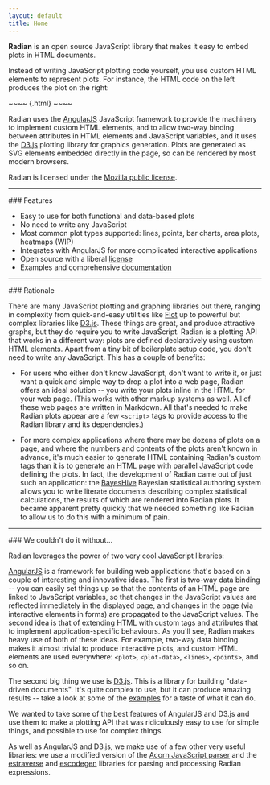 ```yaml
---
layout: default
title: Home
---
```


**Radian** is an open source JavaScript library that makes it easy to
embed plots in HTML documents.

Instead of writing JavaScript plotting code yourself, you use custom
HTML elements to represent plots.  For instance, the HTML code on the
left produces the plot on the right:

<div class="left50pct">
~~~~ {.html}
<plot height=200 aspect=2 stroke-width=2
      x="[[seq(0,4*PI,101)]]"
      axis-x-label="Time" axis-y-label="sin(x) / cos(x)">
  <lines y="[[sin(x)]]" stroke="red"></lines>
  <lines y="[[cos(x)]]" stroke="blue"></lines>
</plot>
~~~~
</div>

<div class="right50pct">
<plot height=200 aspect=2 stroke-width=2 x="[[seq(0,4*PI,101)]]"
       axis-x-label="Time" axis-y-label="sin(x) / cos(x)">
  <lines y="[[sin(x)]]" stroke="red"></lines>
  <lines y="[[cos(x)]]" stroke="blue"></lines>
</plot>
</div>

<div class="clear50pct"></div>

Radian uses the [AngularJS](http://angularjs.org/) JavaScript
framework to provide the machinery to implement custom HTML elements,
and to allow two-way binding between attributes in HTML elements and
JavaScript variables, and it uses the [D3.js](http://d3js.org/)
plotting library for graphics generation.  Plots are generated as SVG
elements embedded directly in the page, so can be rendered by most
modern browsers.

Radian is licensed under the [Mozilla public license](license.html).

<hr>
### Features

- Easy to use for both functional and data-based plots
- No need to write any JavaScript
- Most common plot types supported: lines, points, bar charts, area
  plots, heatmaps (WIP)
- Integrates with AngularJS for more complicated interactive
  applications
- Open source with a liberal [license](license.html)
- Examples and comprehensive [documentation](documentation.html)

<hr>
### Rationale

There are many JavaScript plotting and graphing libraries out there,
ranging in complexity from quick-and-easy utilities like
[Flot](http://www.flotcharts.org/) up to powerful but complex
libraries like [D3.js](http://d3js.org/).  These things are great, and
produce attractive graphs, but they do require you to write
JavaScript.  Radian is a plotting API that works in a different way:
plots are defined declaratively using custom HTML elements.  Apart
from a tiny bit of boilerplate setup code, you don't need to write any
JavaScript.  This has a couple of benefits:

 * For users who either don't know JavaScript, don't want to write it,
   or just want a quick and simple way to drop a plot into a web page,
   Radian offers an ideal solution -- you write your plots inline in
   the HTML for your web page.  (This works with other markup systems
   as well.  All of these web pages are written in Markdown.  All
   that's needed to make Radian plots appear are a few `<script>` tags
   to provide access to the Radian library and its dependencies.)

 * For more complex applications where there may be dozens of plots on
   a page, and where the numbers and contents of the plots aren't
   known in advance, it's much easier to generate HTML containing
   Radian's custom tags than it is to generate an HTML page with
   parallel JavaScript code defining the plots.  In fact, the
   development of Radian came out of just such an application: the
   [BayesHive](http://www.bayeshive.com/) Bayesian statistical
   authoring system allows you to write literate documents describing
   complex statistical calculations, the results of which are rendered
   into Radian plots.  It became apparent pretty quickly that we
   needed something like Radian to allow us to do this with a minimum
   of pain.

<hr>
### We couldn't do it without...

Radian leverages the power of two very cool JavaScript libraries:

[AngularJS](http://angularjs.org/) is a framework for building web
applications that's based on a couple of interesting and innovative
ideas.  The first is two-way data binding -- you can easily set things
up so that the contents of an HTML page are linked to JavaScript
variables, so that changes in the JavaScript values are reflected
immediately in the displayed page, and changes in the page (via
interactive elements in forms) are propagated to the JavaScript
values.  The second idea is that of extending HTML with custom tags
and attributes that to implement application-specific behaviours.  As
you'll see, Radian makes heavy use of both of these ideas.  For
example, two-way data binding makes it almost trivial to produce
interactive plots, and custom HTML elements are used everywhere:
`<plot>`, `<plot-data>`, `<lines>`, `<points>`, and so on.

The second big thing we use is [D3.js](http://d3js.org/).  This is a
library for building "data-driven documents".  It's quite complex to
use, but it can produce amazing results -- take a look at some of the
[examples](https://github.com/mbostock/d3/wiki/Gallery) for a taste of
what it can do.

We wanted to take some of the best features of AngularJS and D3.js and
use them to make a plotting API that was ridiculously easy to use for
simple things, and possible to use for complex things.

As well as AngularJS and D3.js, we make use of a few other very useful
libraries: we use a modified version of the
[Acorn JavaScript parser](http://marijnhaverbeke.nl/blog/acorn.html)
and the [estraverse](https://github.com/Constellation/estraverse) and
[escodegen](https://github.com/Constellation/escodegen) libraries for
parsing and processing Radian expressions.
